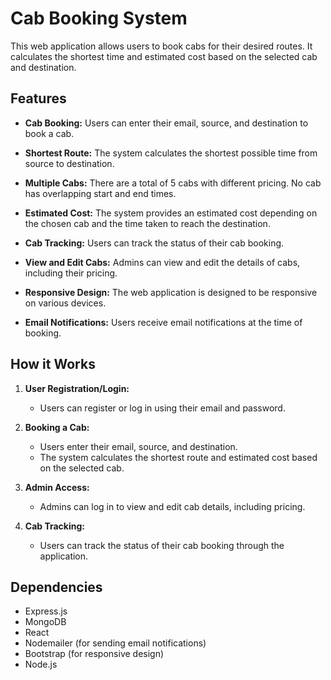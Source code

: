 # Cab Booking System

This web application allows users to book cabs for their desired routes. It calculates the shortest time and estimated cost based on the selected cab and destination.

## Features

- **Cab Booking:** Users can enter their email, source, and destination to book a cab.

- **Shortest Route:** The system calculates the shortest possible time from source to destination.

- **Multiple Cabs:** There are a total of 5 cabs with different pricing. No cab has overlapping start and end times.

- **Estimated Cost:** The system provides an estimated cost depending on the chosen cab and the time taken to reach the destination.

- **Cab Tracking:** Users can track the status of their cab booking.

- **View and Edit Cabs:** Admins can view and edit the details of cabs, including their pricing.

- **Responsive Design:** The web application is designed to be responsive on various devices.

- **Email Notifications:** Users receive email notifications at the time of booking.

## How it Works

1. **User Registration/Login:**
    - Users can register or log in using their email and password.

2. **Booking a Cab:**
    - Users enter their email, source, and destination.
    - The system calculates the shortest route and estimated cost based on the selected cab.

3. **Admin Access:**
    - Admins can log in to view and edit cab details, including pricing.

4. **Cab Tracking:**
    - Users can track the status of their cab booking through the application.

## Dependencies

- Express.js
- MongoDB
- React
- Nodemailer (for sending email notifications)
- Bootstrap (for responsive design)
- Node.js